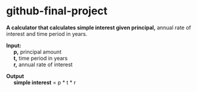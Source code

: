 # github-final-project
**A calculator that calculates simple interest given principal,** annual rate of interest and time period in years.

**Input:**<br>
&nbsp;&nbsp;&nbsp;&nbsp; **p,** principal amount<br>
&nbsp;&nbsp;&nbsp;&nbsp; **t,** time period in years<br>
&nbsp;&nbsp;&nbsp;&nbsp; **r,** annual rate of interest

**Output** <br>
&nbsp;&nbsp;&nbsp;&nbsp; **simple interest** = p * t * r
